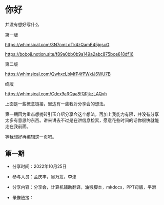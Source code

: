 # 你好

并没有想好写什么

第一版

<https://whimsical.com/3N7omLdTk4zQamE45jgscG>

<https://boboji.notion.site/f89a0bb0b9a149a2abc875bce818df16>

第二版

<https://whimsical.com/QwhxcLbMfP4fPWxiJ6WU7B>

终版

<https://whimsical.com/Cdex9aRQaa8fQRjkzLAQvh>

上面是一些概念链接，里边有一些我对分享会的想法。

第一期因为重点想抛砖引玉介绍分享会这个想法，再加上我能力有限，并没有分享太多有意思的东西。讲来讲去不过是在讲信息检索，愿意花些时间的话你很快就能走在我前面。

等我想好再编辑这一页吧。

## 第一期

- 分享时间：2022年10月25日
- 参与人员：孟庆丰，吴万友，李津
- 分享内容：分享会，计算机辅助翻译，油猴脚本，mkdocs，PPT母版，平滑

- 录像链接：
